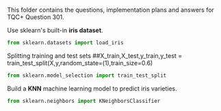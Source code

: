 This folder contains the questions, implementation plans and answers for TQC+ Question 301.

Use sklearn's built-in **iris dataset**.
```python
from sklearn.datasets import load_iris
```

Splitting training and test sets
##X_train,X_test,y_train,y_test = train_test_split(X,y,random_state=(1),train_size=0.6)
```python
from sklearn.model_selection import train_test_split
```

Build a **KNN** machine learning model to predict iris varieties.
```python
from sklearn.neighbors import KNeighborsClassifier
```
